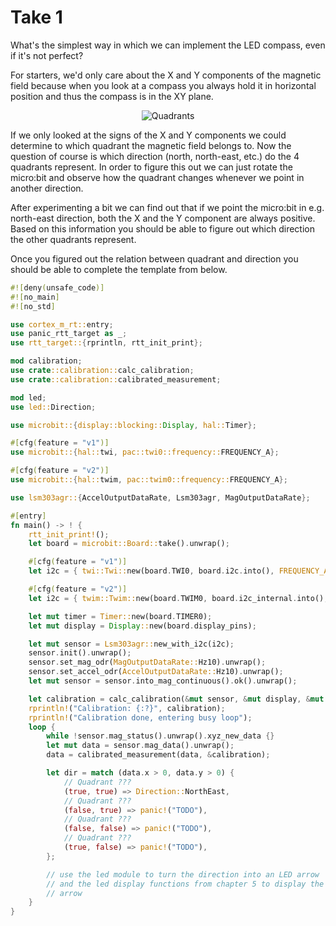 # Take 1

What's the simplest way in which we can implement the LED compass, even if it's not perfect?

For starters, we'd only care about the X and Y components of the magnetic field because when you
look at a compass you always hold it in horizontal position and thus the compass is in the XY plane.

<p align="center">
<img class="white_bg" title="Quadrants" src="../assets/quadrants.png">
</p>

If we only looked at the signs of the X and Y components we could determine to which quadrant the
magnetic field belongs to. Now the question of course is which direction (north, north-east, etc.)
do the 4 quadrants represent. In order to figure this out we can just rotate the micro:bit and observe
how the quadrant changes whenever we point in another direction.

After experimenting a bit we can find out that if we point the micro:bit in e.g. north-east direction,
both the X and the Y component are always positive. Based on this information you should be able to
figure out which direction the other quadrants represent.

Once you figured out the relation between quadrant and direction you should be able to
complete the template from below.

```rust
#![deny(unsafe_code)]
#![no_main]
#![no_std]

use cortex_m_rt::entry;
use panic_rtt_target as _;
use rtt_target::{rprintln, rtt_init_print};

mod calibration;
use crate::calibration::calc_calibration;
use crate::calibration::calibrated_measurement;

mod led;
use led::Direction;

use microbit::{display::blocking::Display, hal::Timer};

#[cfg(feature = "v1")]
use microbit::{hal::twi, pac::twi0::frequency::FREQUENCY_A};

#[cfg(feature = "v2")]
use microbit::{hal::twim, pac::twim0::frequency::FREQUENCY_A};

use lsm303agr::{AccelOutputDataRate, Lsm303agr, MagOutputDataRate};

#[entry]
fn main() -> ! {
    rtt_init_print!();
    let board = microbit::Board::take().unwrap();

    #[cfg(feature = "v1")]
    let i2c = { twi::Twi::new(board.TWI0, board.i2c.into(), FREQUENCY_A::K100) };

    #[cfg(feature = "v2")]
    let i2c = { twim::Twim::new(board.TWIM0, board.i2c_internal.into(), FREQUENCY_A::K100) };

    let mut timer = Timer::new(board.TIMER0);
    let mut display = Display::new(board.display_pins);

    let mut sensor = Lsm303agr::new_with_i2c(i2c);
    sensor.init().unwrap();
    sensor.set_mag_odr(MagOutputDataRate::Hz10).unwrap();
    sensor.set_accel_odr(AccelOutputDataRate::Hz10).unwrap();
    let mut sensor = sensor.into_mag_continuous().ok().unwrap();

    let calibration = calc_calibration(&mut sensor, &mut display, &mut timer);
    rprintln!("Calibration: {:?}", calibration);
    rprintln!("Calibration done, entering busy loop");
    loop {
        while !sensor.mag_status().unwrap().xyz_new_data {}
        let mut data = sensor.mag_data().unwrap();
        data = calibrated_measurement(data, &calibration);

        let dir = match (data.x > 0, data.y > 0) {
            // Quadrant ???
            (true, true) => Direction::NorthEast,
            // Quadrant ???
            (false, true) => panic!("TODO"),
            // Quadrant ???
            (false, false) => panic!("TODO"),
            // Quadrant ???
            (true, false) => panic!("TODO"),
        };

        // use the led module to turn the direction into an LED arrow
        // and the led display functions from chapter 5 to display the
        // arrow
    }
}
```
